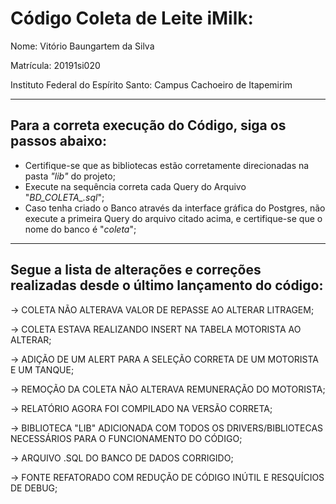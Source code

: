 # Código Coleta de Leite iMilk:

Nome: Vitório Baungartem da Silva 

Matrícula: 20191si020 



 Instituto Federal do Espírito Santo: Campus Cachoeiro de Itapemirim



<hr>

## Para a correta execução do Código, siga os passos abaixo:

* Certifique-se que as bibliotecas estão corretamente direcionadas na pasta *"lib"* do projeto;
* Execute na sequência correta cada Query do Arquivo "*BD_COLETA_.sql*";
* Caso tenha criado o Banco através da interface gráfica do Postgres, não execute a primeira Query do arquivo citado acima, e certifique-se que o nome do banco é "*coleta*";

<hr>

## Segue a lista de alterações e correções realizadas desde o último lançamento do código:

&rarr; COLETA NÃO ALTERAVA VALOR DE REPASSE AO ALTERAR LITRAGEM;

&rarr; COLETA ESTAVA REALIZANDO INSERT NA TABELA MOTORISTA AO ALTERAR;

&rarr; ADIÇÃO DE UM ALERT PARA A SELEÇÃO CORRETA DE UM MOTORISTA E UM TANQUE;

&rarr; REMOÇÃO DA COLETA NÃO ALTERAVA REMUNERAÇÃO DO MOTORISTA;

&rarr; RELATÓRIO AGORA FOI COMPILADO NA VERSÃO CORRETA;

&rarr; BIBLIOTECA "LIB" ADICIONADA COM TODOS OS DRIVERS/BIBLIOTECAS NECESSÁRIOS PARA O FUNCIONAMENTO DO CÓDIGO;

&rarr; ARQUIVO .SQL DO BANCO DE DADOS CORRIGIDO; 

&rarr; FONTE REFATORADO COM REDUÇÃO DE CÓDIGO INÚTIL E RESQUÍCIOS DE DEBUG;